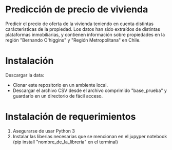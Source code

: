 # Predicción de precio de vivienda

Predicir el precio de oferta de la vivienda teniendo en cuenta distintas carácteristicas de la propiedad. Los datos han sido extraídos de distintas plataformas
inmobiliarias, y contienen información sobre propiedades en la región "Bernando O'higgins" y "Región Metropolitana" en Chile.

# Instalación 

Descargar la data:

  - Clonar este repositorio en un ambiente local.
  - Descargar el archivo CSV desde el archivo comprimido "base_prueba" y guardarlo en un directorio de fácil acceso.

# Instalación de requerimientos

1. Asegurarse de usar Python 3
2. Instalar las liberias necesarias que se mencionan en el jupyper notebook (pip install "nombre_de_la_libreria" en el terminal)

  



 
